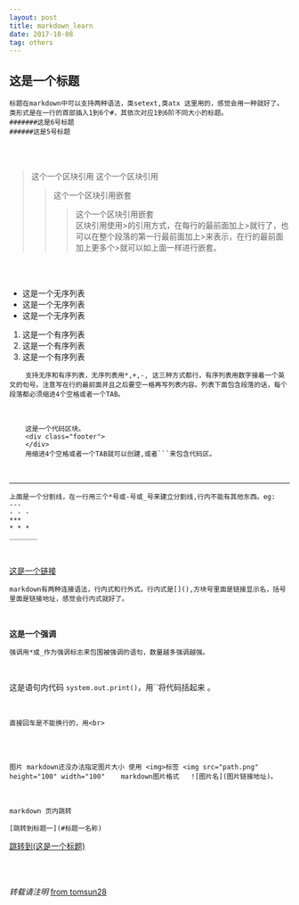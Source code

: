```yaml
---
layout: post
title: markdown_learn
date: 2017-10-08
tag: others
---
```


## 这是一个标题

	标题在markdown中可以支持两种语法，类setext,类atx 这里用的，感觉会用一种就好了。
	类形式是在一行的首部插入1到6个#，其依次对应1到6阶不同大小的标题。
	#######这是6号标题
	######这是5号标题

<br>
<br>

>这个一个区块引用
>这个一个区块引用
>>这个一个区块引用嵌套
>>>这个一个区块引用嵌套
>>><br>
    区块引用使用>的引用方式，在每行的最前面加上>就行了，也可以在整个段落的第一行最前面加上>来表示，在行的最前面加上更多个>就可以如上面一样进行嵌套。

<br>
<br>

* 这是一个无序列表
* 这是一个无序列表
* 这是一个无序列表
1. 这是一个有序列表
2. 这是一个有序列表
3. 这是一个有序列表

```
    支持无序和有序列表，无序列表用*,+,-, 这三种方式都行，有序列表用数字接着一个英文的句号。注意写在行的最前面并且之后要空一格再写列表内容。列表下面包含段落的话，每个段落都必须缩进4个空格或者一个TAB。
```

<br>

```
    这是一个代码区块。
    <div class="footer">
    </div>
    用缩进4个空格或者一个TAB就可以创建,或者```来包含代码区。
```

<br>

- - -
	上面是一个分割线，在一行用三个*号或-号或_号来建立分割线,行内不能有其他东西。eg:
	---
	- - -
	***
	* * *
	_______


<br>

[这是一个链接](http://usthe.com/)

	markdown有两种连接语法，行内式和行外式。行内式是[](),方块号里面是链接显示名，括号里面是链接地址，感觉会行内式就好了。

<br>


**这是一个强调**

	强调用*或_作为强调标志来包围被强调的语句，数量越多强调越强。

<br>

这是语句内代码 `system.out.print()`，用\``将代码括起来 。

<br>

    直接回车是不能换行的，用<br>

<br>

<br>

```
图片 markdown还没办法指定图片大小 使用 <img>标签 <img src="path.png" height="100" width="100"    markdown图片格式   ![图片名](图片链接地址)。
```
<br>

```
markdown 页内跳转  

[跳转到标题一](#标题一名称)
```
[跳转到(这是一个标题)](#这是一个标题)  

<br>
<br>




*转载请注明* [from tomsun28](http://usthe.com)
